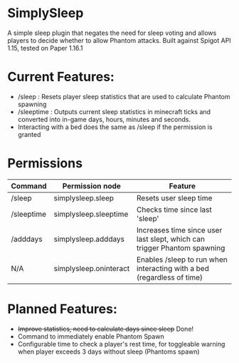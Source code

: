 # SimplySleep
 A simple sleep plugin that negates the need for sleep voting and allows players to decide whether to allow Phantom attacks.
 Built against Spigot API 1.15, tested on Paper 1.16.1

# Current Features: 
* /sleep : Resets player sleep statistics that are used to calculate Phantom spawning
* /sleeptime : Outputs current sleep statistics in minecraft ticks and converted into in-game days, hours, minutes and seconds.
* Interacting with a bed does the same as /sleep if the permission is granted

# Permissions
| Command | Permission node | Feature |
| ------------- | ------------- | ------------- |
| /sleep | simplysleep.sleep | Resets user sleep time | 
| /sleeptime | simplysleep.sleeptime | Checks time since last 'sleep' | 
| /adddays <int> | simplysleep.adddays | Increases time since user last slept, which can trigger Phantom spawning | 
| N/A | simplysleep.oninteract | Enables /sleep to run when interacting with a bed (regardless of time) |

# Planned Features: 
* ~~Improve statistics, need to calculate days since sleep~~ Done!
* Command to immediately enable Phantom Spawn
* Configurable time to check a player's rest time, for toggleable warning when player exceeds 3 days without sleep (Phantoms spawn)

